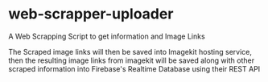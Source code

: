 # web-scrapper-uploader
A Web Scrapping Script to get information and Image Links

The Scraped image links will then be saved into Imagekit hosting service, 
then the resulting image links from imagekit will be saved along with other scraped information into Firebase's Realtime Database using their REST API
